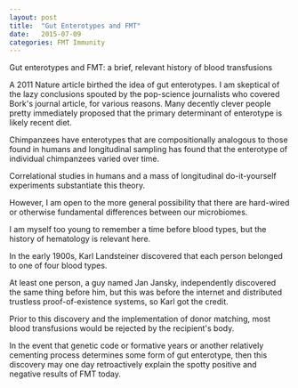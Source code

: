 ```yaml
---
layout: post
title:  "Gut Enterotypes and FMT"
date:   2015-07-09
categories: FMT Immunity
---
```

Gut enterotypes and FMT: a brief, relevant history of blood transfusions

A 2011 Nature article birthed the idea of gut enterotypes. I am skeptical of the lazy conclusions spouted by the pop-science journalists who covered Bork's journal article, for various reasons. Many decently clever people pretty immediately proposed that the primary determinant of enterotype is likely recent diet.

Chimpanzees have enterotypes that are compositionally analogous to those found in humans and longitudinal sampling has found that the enterotype of individual chimpanzees varied over time.

Correlational studies in humans and a mass of longitudinal do-it-yourself experiments substantiate this theory.

However, I am open to the more general possibility that there are hard-wired or otherwise fundamental differences between our microbiomes.

I am myself too young to remember a time before blood types, but the history of hematology is relevant here.

In the early 1900s, Karl Landsteiner discovered that each person belonged to one of four blood types.

At least one person, a guy named Jan Jansky, independently discovered the same thing before him, but this was before the internet and distributed trustless proof-of-existence systems, so Karl got the credit.

Prior to this discovery and the implementation of donor matching, most blood transfusions would be rejected by the recipient's body.

In the event that genetic code or formative years or another relatively cementing process determines some form of gut enterotype, then this discovery may one day retroactively explain the spotty positive and negative results of FMT today.
